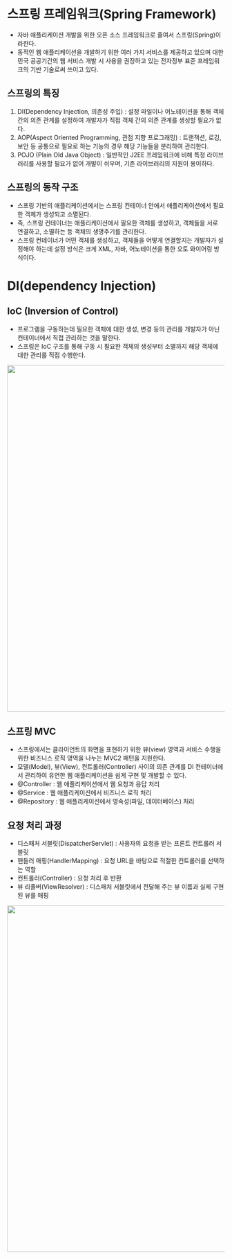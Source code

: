 # 스프링 프레임워크(Spring Framework)

- 자바 애플리케이션 개발을 위한 오픈 소스 프레임워크로 줄여서 스프링(Spring)이라한다.
- 동적인 웹 애플리케이션을 개발하기 위한 여러 가지 서비스를 제공하고 있으며 대한민국 공공기간의 웹 서비스 개발 시 사용을 권장하고 있는 전자정부 표준 프레임워크의 기반 기술로써 쓰이고 있다.

## 스프링의 특징

1. DI(Dependency Injection, 의존성 주입) : 설정 파일이나 어노테이션을 통해 객체 간의 의존 관계를 설정하여 개발자가 직접 객체 간의 의존 관계를 생성할 필요가 없다.
2. AOP(Aspect Oriented Programming, 관점 지향 프로그래밍) : 트랜잭션, 로깅, 보안 등 공통으로 필요로 하는 기능의 경우 해당 기능들을 분리하여 관리한다.
3. POJO (Plain Old Java Object) : 일반적인 J2EE 프레임워크에 비해 특정 라이브러리를 사용할 필요가 없어 개발이 쉬우며, 기존 라이브러리의 지원이 용이하다.

## 스프링의 동작 구조

- 스프링 기반의 애플리케이션에서는 스프링 컨테이너 안에서 애플리케이션에서 필요한 객체가 생성되고 소멸된다.
- 즉, 스프링 컨테이너는 애플리케이션에서 필요한 객체를 생성하고, 객체들을 서로 연결하고, 소멸하는 등 객체의 생명주기를 관리한다.
- 스프링 컨테이너가 어떤 객체를 생성하고, 객체들을 어떻게 연결할지는 개발자가 설정해야 하는데 설정 방식은 크게 XML, 자바, 어노테이션을 통한 오토 와이어링 방식이다.

# DI(dependency Injection)

## IoC (Inversion of Control)

- 프로그램을 구동하는데 필요한 객체에 대한 생성, 변경 등의 관리를 개발자가 아닌 컨테이너에서 직접 관리하는 것을 말한다.
- 스프링은 IoC 구조를 통해 구동 시 필요한 객체의 생성부터 소멸까지 해당 객체에 대한 관리를 직접 수행한다.

<img src="https://user-images.githubusercontent.com/26870393/182604427-d5e9f400-cc8c-410e-b583-df5de4e50bbc.png" width="800px"/>

## 스프링 MVC

- 스프링에서는 클라이언트의 화면을 표현하기 위한 뷰(view) 영역과 서비스 수행을
  위한 비즈니스 로직 영역을 나누는 MVC2 패턴을 지원한다.
- 모델(Model), 뷰(View), 컨트롤러(Controller) 사이의 의존 관계를 DI 컨테이너에서 관리하여 유연한 웹 애플리케이션을 쉽게 구현 및 개발할 수 있다.
- @Controller : 웹 애플리케이션에서 웹 요청과 응답 처리
- @Service : 웹 애플리케이션에서 비즈니스 로직 처리
- @Repository : 웹 애플리케이션에서 영속성(파일, 데이터베이스) 처리

## 요청 처리 과정

- 디스패처 서블릿(DispatcherServlet) : 사용자의 요청을 받는 프론트 컨트롤러 서블릿
- 핸들러 매핑(HandlerMapping) : 요청 URL을 바탕으로 적절한 컨트롤러를 선택하는 역할
- 컨트롤러(Controller) : 요청 처리 후 반환
- 뷰 리졸버(ViewResolver) : 디스패처 서블릿에서 전달해 주는 뷰 이름과 실제 구현된 뷰를 매핑

<img src="https://user-images.githubusercontent.com/26870393/182376640-202a56b6-f396-464f-b4dc-6075b0b824d4.png" width="800px"/>
